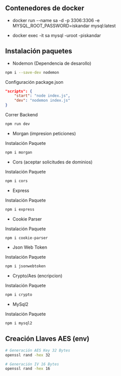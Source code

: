 ## Contenedores de docker

- docker run --name sa -d -p 3306:3306 -e MYSQL_ROOT_PASSWORD=iskandar mysql:latest

- docker exec -it sa mysql -uroot -piskandar

## Instalación paquetes

* Nodemon (Dependencia de desarollo)

```bash
npm i --save-dev nodemon
```

Configuración package.json

```json
"scripts": {
    "start": "node index.js",
    "dev": "nodemon index.js"
}
```

Correr Backend

```bash
npm run dev
```

* Morgan (impresion peticiones)

Instalación Paquete

```bash
npm i morgan
```

* Cors (aceptar solicitudes de dominios)

Instalación Paquete

```bash
npm i cors
```

* Express

Instalación Paquete

```bash
npm i express
```

* Cookie Parser

Instalación Paquete

```bash
npm i cookie-parser
```

* Json Web Token

Instalación Paquete

```bash
npm i jsonwebtoken
```

* Crypto/Aes (encripcion)

Instalación Paquete

```bash
npm i crypto
```

* MySql2

Instalación Paquete

```bash
npm i mysql2
```

## Creación Llaves AES (env)

```bash
# Generación AES Key 32 Bytes
openssl rand -hex 32

# Generación IV 16 Bytes
openssl rand -hex 16
```